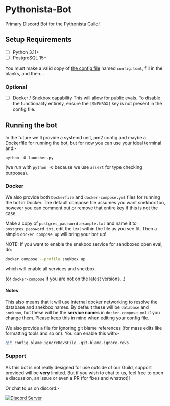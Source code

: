 # Pythonista-Bot

Primary Discord Bot for the Pythonista Guild!

## Setup Requirements

- [ ] Python 3.11+
- [ ] PostgreSQL 15+

You must make a valid copy of [the config file](./config.template.toml) named `config.toml`, fill in the blanks, and then...

### Optional
- [ ] Docker / Snekbox capability
This will allow for public evals. To disable the functionality entirely, ensure the `[SNEKBOX]` key is not present in the config file.


## Running the bot

In the future we'll provide a systemd unit, pm2 config and maybe a Dockerfile for running the bot, but for now you can use your ideal terminal and:-
```shell
python -O launcher.py
```

(we run with `python -O` because we use `assert` for type checking purposes).

### Docker

We also provide both `Dockerfile` and `docker-compose.yml` files for running the bot in Docker.
The default compose file assumes you want snekbox too, however you can comment out or remove that entire key if this is not the case.

Make a copy of `postgres_password.example.txt` and name it to `postgres_password.txt`, edit the text within the file as you see fit.
Then a simple `docker compose up` will bring your bot up!

NOTE: If you want to enable the snekbox service for sandboxed open eval, do:
```sh
docker compose --profile snekbox up
```
which will enable all services and snekbox.

(or `docker-compose` if you are not on the latest versions...)

#### Notes

This also means that it will use internal docker networking to resolve the database and snekbox names. By default these will be `database` and `snekbox`, but these will be the **service names** in `docker-compose.yml` if you change them. Please keep this in mind when editing your config file.

We also provide a file for ignoring git blame references (for mass edits like formatting tools and so on). You can enable this with:-
```sh
git config blame.ignoreRevsFile .git-blame-ignore-revs
```

### Support

As this bot is not really designed for use outside of our Guild, support provided will be **very** limited.
But if you wish to chat to us, feel free to open a discussion, an issue or even a PR (for fixes and whatnot)!

Or chat to us on discord:-
<div align="left">
    <a href="https://discord.gg/RAKc3HF">
        <img src="https://discordapp.com/api/guilds/490948346773635102/widget.png?style=banner2" alt="Discord Server"/>
    </a>
</div>
